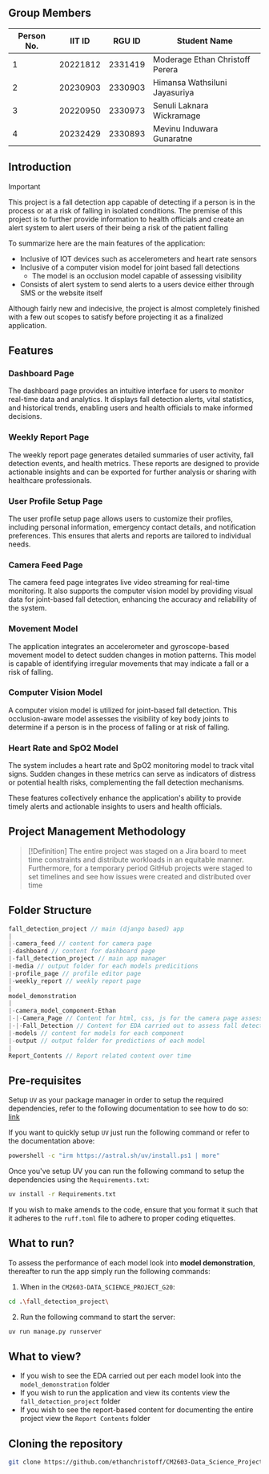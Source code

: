 ## Group Members
| Person No. | IIT ID   | RGU ID  | Student Name                    |
| ---------- | -------- | ------- | ------------------------------- |
| 1          | 20221812 | 2331419 | Moderage Ethan Christoff Perera |
| 2          | 20230903 | 2330903 | Himansa Wathsiluni Jayasuriya   |
| 3          | 20220950 | 2330973 | Senuli Laknara Wickramage       |
| 4          | 20232429 | 2330893 | Mevinu Induwara Gunaratne       |

## Introduction

>[!Important]
>This project is a fall detection app capable of detecting if a person is in the process or at a risk of falling in isolated conditions. The premise of this project is to further provide information to health officials and create an alert system to alert users of their being a risk of the patient falling

To summarize here are the main features of the application:
- Inclusive of IOT devices such as accelerometers and heart rate sensors
- Inclusive of a computer vision model for joint based fall detections
    - The model is an occlusion model capable of assessing visibility
- Consists of alert system to send alerts to a users device either through SMS or the website itself
 
Although fairly new and indecisive, the project is almost completely finished with a few out scopes to satisfy before projecting it as a finalized application.

## Features
### Dashboard Page
The dashboard page provides an intuitive interface for users to monitor real-time data and analytics. It displays fall detection alerts, vital statistics, and historical trends, enabling users and health officials to make informed decisions.

### Weekly Report Page
The weekly report page generates detailed summaries of user activity, fall detection events, and health metrics. These reports are designed to provide actionable insights and can be exported for further analysis or sharing with healthcare professionals.

### User Profile Setup Page
The user profile setup page allows users to customize their profiles, including personal information, emergency contact details, and notification preferences. This ensures that alerts and reports are tailored to individual needs.

### Camera Feed Page
The camera feed page integrates live video streaming for real-time monitoring. It also supports the computer vision model by providing visual data for joint-based fall detection, enhancing the accuracy and reliability of the system.

### Movement Model
The application integrates an accelerometer and gyroscope-based movement model to detect sudden changes in motion patterns. This model is capable of identifying irregular movements that may indicate a fall or a risk of falling.

### Computer Vision Model
A computer vision model is utilized for joint-based fall detection. This occlusion-aware model assesses the visibility of key body joints to determine if a person is in the process of falling or at risk of falling.

### Heart Rate and SpO2 Model
The system includes a heart rate and SpO2 monitoring model to track vital signs. Sudden changes in these metrics can serve as indicators of distress or potential health risks, complementing the fall detection mechanisms.

These features collectively enhance the application's ability to provide timely alerts and actionable insights to users and health officials.

## Project Management Methodology

>[!Definition]
>The entire project was staged on a Jira board to meet time constraints and distribute workloads in an equitable manner. Furthermore, for a temporary period GitHub projects were staged to set timelines and see how issues were created and distributed over time

## Folder Structure

```typescript
fall_detection_project // main (django based) app 
|
|-camera_feed // content for camera page
|-dashboard // content for dashboard page
|-fall_detection_project // main app manager
|-media // output folder for each models predicitions
|-profile_page // profile editor page
|-weekly_report // weekly report page
|
model_demonstration
|
|-camera_model_component-Ethan
|-|-Camera_Page // Content for html, css, js for the camera page assessment
|-|-Fall_Detection // Content for EDA carried out to assess fall detection/joint based models performance 
|-models // content for models for each component
|-output // output folder for predictions of each model
|
Report_Contents // Report related content over time
```

## Pre-requisites 

Setup `UV` as your package manager in order to setup the required dependencies, refer to the following documentation to see how to do so: [link](https://docs.astral.sh/uv/getting-started/installation/)

If you want to quickly setup `UV` just run the following command or refer to the documentation above:

```bash
powershell -c "irm https://astral.sh/uv/install.ps1 | more"
```

Once you've setup UV you can run the following command to setup the dependencies using the `Requirements.txt`:

```bash
uv install -r Requirements.txt
```

If you wish to make amends to the code, ensure that you format it such that it adheres to the `ruff.toml` file to adhere to proper coding etiquettes. 
## What to run?

To assess the performance of each model look into **model demonstration**, thereafter to run the app simply run the following commands:

1. When in the `CM2603-DATA_SCIENCE_PROJECT_G20`:

```bash
cd .\fall_detection_project\
```

2. Run the following command to start the server:

```bash
uv run manage.py runserver
```
## What to view?

- If you wish to see the EDA carried out per each model look into the `model_demonstration` folder
- If you wish to run the application and view its contents view the `fall_detection_project` folder
- If you wish to see the report-based content for documenting the entire project view the `Report Contents` folder

## Cloning the repository

```bash
git clone https://github.com/ethanchristoff/CM2603-Data_Science_Project-G20.git
```
